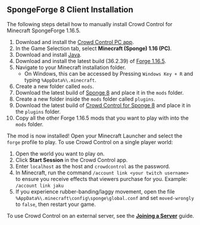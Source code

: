 ## SpongeForge 8 Client Installation

The following steps detail how to manually install Crowd Control for Minecraft SpongeForge 1.16.5.

1. Download and install the [Crowd Control PC app](https://crowdcontrol.live/setup).
2. In the Game Selection tab, select **Minecraft (Sponge) 1.16 (PC)**.
3. Download and install [Java](https://adoptium.net/).
4. Download and install the latest build (36.2.39)
   of [Forge 1.16.5](https://files.minecraftforge.net/net/minecraftforge/forge/index_1.16.5.html).
5. Navigate to your Minecraft installation folder.
    - On Windows, this can be accessed by Pressing `Windows Key + R` and typing
      `%AppData%\.minecraft`.
6. Create a new folder called `mods`.
7. Download the latest build of
   [Sponge 8](https://spongepowered.org/downloads/spongeforge?minecraft=1.16.5&offset=0)
   and place it in the `mods` folder.
8. Create a new folder inside the `mods` folder called `plugins`.
9. Download the latest build of
   [Crowd Control for Sponge 8](https://github.com/qixils/minecraft-crowdcontrol/releases/latest)
   and place it in the `plugins` folder.
10. Copy all the other Forge 1.16.5 mods that you want to play with into the `mods` folder.

The mod is now installed! Open your Minecraft Launcher and select the `forge` profile to play.
To use Crowd Control on a single player world:

1. Open the world you want to play on.
2. Click **Start Session** in the Crowd Control app.
3. Enter `localhost` as the host and `crowdcontrol` as the password.
4. In Minecraft, run the command `/account link <your twitch username>` to ensure you receive
   effects that viewers purchase for you. Example: `/account link jaku`
5. If you experience rubber-banding/laggy movement, open the file
   `%AppData%\.minecraft\config\sponge\global.conf` and set `moved-wrongly` to `false`,
   then restart your game.

To use Crowd Control on an external server, see the
[**Joining a Server**](sponge_8_joining_a_server.md) guide.
